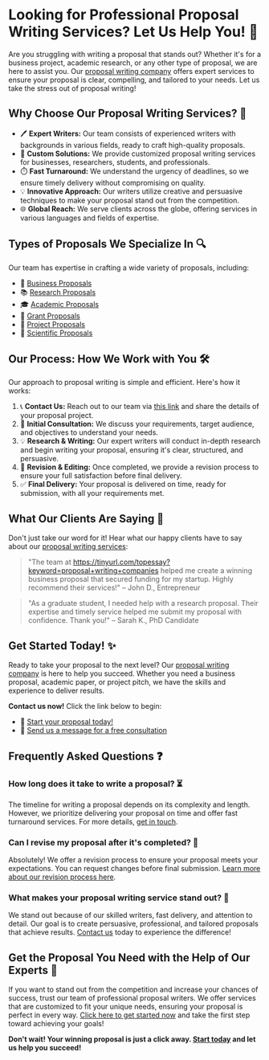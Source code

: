 # Looking for Professional Proposal Writing Services? Let Us Help You! 🚀

Are you struggling with writing a proposal that stands out? Whether it's for a business project, academic research, or any other type of proposal, we are here to assist you. Our [proposal writing company](https://tinyurl.com/topessay?keyword=proposal+writing+companies) offers expert services to ensure your proposal is clear, compelling, and tailored to your needs. Let us take the stress out of proposal writing!

## Why Choose Our Proposal Writing Services? 🤔

- 🖊️ **Expert Writers:** Our team consists of experienced writers with backgrounds in various fields, ready to craft high-quality proposals.
- 💼 **Custom Solutions:** We provide customized proposal writing services for businesses, researchers, students, and professionals.
- ⏱️ **Fast Turnaround:** We understand the urgency of deadlines, so we ensure timely delivery without compromising on quality.
- 💡 **Innovative Approach:** Our writers utilize creative and persuasive techniques to make your proposal stand out from the competition.
- 🌐 **Global Reach:** We serve clients across the globe, offering services in various languages and fields of expertise.

## Types of Proposals We Specialize In 🔍

Our team has expertise in crafting a wide variety of proposals, including:

- 💼 [Business Proposals](https://tinyurl.com/topessay?keyword=proposal+writing+companies)
- 📚 [Research Proposals](https://tinyurl.com/topessay?keyword=proposal+writing+companies)
- 🎓 [Academic Proposals](https://tinyurl.com/topessay?keyword=proposal+writing+companies)
- 🏢 [Grant Proposals](https://tinyurl.com/topessay?keyword=proposal+writing+companies)
- 🚀 [Project Proposals](https://tinyurl.com/topessay?keyword=proposal+writing+companies)
- 🔬 [Scientific Proposals](https://tinyurl.com/topessay?keyword=proposal+writing+companies)

## Our Process: How We Work with You 🛠️

Our approach to proposal writing is simple and efficient. Here's how it works:

1. 📞 **Contact Us:** Reach out to our team via [this link](https://tinyurl.com/topessay?keyword=proposal+writing+companies) and share the details of your proposal project.
2. 📝 **Initial Consultation:** We discuss your requirements, target audience, and objectives to understand your needs.
3. 💡 **Research & Writing:** Our expert writers will conduct in-depth research and begin writing your proposal, ensuring it's clear, structured, and persuasive.
4. 🔄 **Revision & Editing:** Once completed, we provide a revision process to ensure your full satisfaction before final delivery.
5. ✅ **Final Delivery:** Your proposal is delivered on time, ready for submission, with all your requirements met.

## What Our Clients Are Saying 🌟

Don't just take our word for it! Hear what our happy clients have to say about our [proposal writing services](https://tinyurl.com/topessay?keyword=proposal+writing+companies):

> "The team at https://tinyurl.com/topessay?keyword=proposal+writing+companies helped me create a winning business proposal that secured funding for my startup. Highly recommend their services!" – John D., Entrepreneur

> "As a graduate student, I needed help with a research proposal. Their expertise and timely service helped me submit my proposal with confidence. Thank you!" – Sarah K., PhD Candidate

## Get Started Today! ✨

Ready to take your proposal to the next level? Our [proposal writing company](https://tinyurl.com/topessay?keyword=proposal+writing+companies) is here to help you succeed. Whether you need a business proposal, academic paper, or project pitch, we have the skills and experience to deliver results.

**Contact us now!** Click the link below to begin:

- 📲 [Start your proposal today!](https://tinyurl.com/topessay?keyword=proposal+writing+companies)
- 📧 [Send us a message for a free consultation](https://tinyurl.com/topessay?keyword=proposal+writing+companies)

## Frequently Asked Questions ❓

### How long does it take to write a proposal? ⏳

The timeline for writing a proposal depends on its complexity and length. However, we prioritize delivering your proposal on time and offer fast turnaround services. For more details, [get in touch](https://tinyurl.com/topessay?keyword=proposal+writing+companies).

### Can I revise my proposal after it's completed? 🔄

Absolutely! We offer a revision process to ensure your proposal meets your expectations. You can request changes before final submission. [Learn more about our revision process here](https://tinyurl.com/topessay?keyword=proposal+writing+companies).

### What makes your proposal writing service stand out? 🌟

We stand out because of our skilled writers, fast delivery, and attention to detail. Our goal is to create persuasive, professional, and tailored proposals that achieve results. [Contact us](https://tinyurl.com/topessay?keyword=proposal+writing+companies) today to experience the difference!

## Get the Proposal You Need with the Help of Our Experts 💼

If you want to stand out from the competition and increase your chances of success, trust our team of professional proposal writers. We offer services that are customized to fit your unique needs, ensuring your proposal is perfect in every way. [Click here to get started now](https://tinyurl.com/topessay?keyword=proposal+writing+companies) and take the first step toward achieving your goals!

**Don't wait! Your winning proposal is just a click away. [Start today](https://tinyurl.com/topessay?keyword=proposal+writing+companies) and let us help you succeed!**
